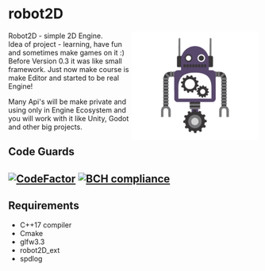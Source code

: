 # robot2D

<img align="right" src="https://github.com/Enziferum/robot2D/blob/master/logo/logo.png" alt="logo" width="256"/>



Robot2D - simple 2D Engine. 
\
Idea of project - learning, have fun and sometimes make games on it :) 
\
Before Version 0.3 it was like small framework. 
Just now make course is make Editor and started to be real Engine!

Many Api's will be make private and using only in Engine Ecosystem and you will work with it like Unity, Godot and other big projects.

Code Guards
-------

[![CodeFactor](https://www.codefactor.io/repository/github/enziferum/robot2d/badge)](https://www.codefactor.io/repository/github/enziferum/robot2d)
[![BCH compliance](https://bettercodehub.com/edge/badge/Enziferum/robot2D?branch=master)](https://bettercodehub.com/)
-------

## Requirements
   * C++17 compiler
   * Cmake
   * glfw3.3
   * robot2D_ext
   * spdlog

